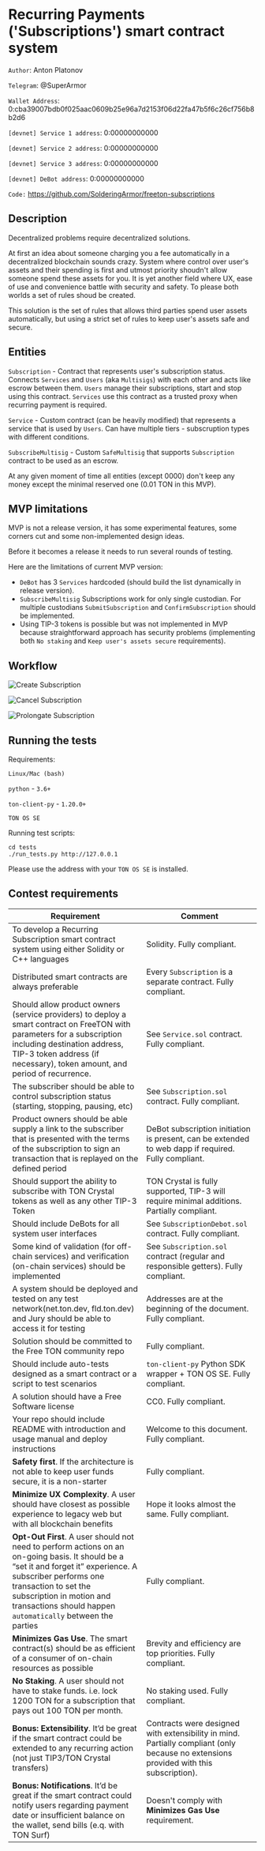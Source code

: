 # Recurring Payments ('Subscriptions') smart contract system

`Author`: Anton Platonov

`Telegram`: @SuperArmor

`Wallet Address`: 0:cba39007bdb0f025aac0609b25e96a7d2153f06d22fa47b5f6c26cf756b8b2d6

`[devnet] Service 1 address`: 0:00000000000

`[devnet] Service 2 address`: 0:00000000000

`[devnet] Service 3 address`: 0:00000000000

`[devnet] DeBot address`: 0:00000000000

`Code:` https://github.com/SolderingArmor/freeton-subscriptions

## Description

Decentralized problems require decentralized solutions.

At first an idea about someone charging you a fee automatically in a decentralized blockchain sounds crazy. System where control over user's assets and their spending is first and utmost priority shoudn't allow someone spend these assets for you. It is yet another field where UX, ease of use and convenience battle with security and safety. To please both worlds a set of rules shoud be created. 

This solution is the set of rules that allows third parties spend user assets automatically, but using a strict set of rules to keep user's assets safe and secure.

## Entities

`Subscription` - Contract that represents user's subscription status. Connects `Services` and `Users` (aka `Multisigs`) with each other and acts like escrow between them. `Users` manage their subscriptions, start and stop using this contract. `Services` use this contract as a trusted proxy when recurring payment is required. 

`Service` - Custom contract (can be heavily modified) that represents a service that is used by `Users`. Can have multiple tiers - subscruption types with different conditions.

`SubscribeMultisig` - Custom `SafeMultisig` that supports `Subscription` contract to be used as an escrow.

At any given moment of time all entities (except 0000) don't keep any money except the minimal reserved one (0.01 TON in this MVP).

## MVP limitations

MVP is not a release version, it has some experimental features, some corners cut and some non-implemented design ideas.

Before it becomes a release it needs to run several rounds of testing.

Here are the limitations of current MVP version:

* `DeBot` has 3 `Services` hardcoded (should build the list dynamically in release version).
* `SubscribeMultisig` Subscriptions work for only single custodian. For multiple custodians `SubmitSubscription` and `ConfirmSubscription` should be implemented.
* Using TIP-3 tokens is possible but was not implemented in MVP because straightforward approach has security problems (implementing both `No staking` and `Keep user's assets secure` requirements). 

## Workflow

![Create Subscription](createSubscription.jpg)

![Cancel Subscription](cancelSubscription.jpg)

![Prolongate Subscription](prolongateSubscription.jpg)

## Running the tests

Requirements:

`Linux/Mac (bash)`

`python` - `3.6+`

`ton-client-py` - `1.20.0+`

`TON OS SE`

Running test scripts:

```
cd tests
./run_tests.py http://127.0.0.1
```

Please use the address with your `TON OS SE` is installed.

## Contest requirements

| Requirement | Comment |
|---|---|
| To develop a Recurring Subscription smart contract system using either Solidity or C++ languages | Solidity. Fully compliant. |
| Distributed smart contracts are always preferable | Every `Subscription` is a separate contract. Fully compliant. |
| Should allow product owners (service providers) to deploy a smart contract on FreeTON with parameters for a subscription including destination address, TIP-3 token address (if necessary), token amount, and period of recurrence. | See `Service.sol` contract. Fully compliant. |
| The subscriber should be able to control subscription status (starting, stopping, pausing, etc) | See `Subscription.sol` contract. Fully compliant. |
| Product owners should be able supply a link to the subscriber that is presented with the terms of the subscription to sign an transaction that is replayed on the defined period | DeBot subscription initiation is present, can be extended to web dapp if required. Fully compliant. |
| Should support the ability to subscribe with TON Crystal tokens as well as any other TIP-3 Token | TON Crystal is fully supported, TIP-3 will require minimal additions. Partially compliant. |
| Should include DeBots for all system user interfaces | See `SubscriptionDebot.sol` contract. Fully compliant. |
| Some kind of validation (for off-chain services) and verification (on-chain services) should be implemented | See `Subscription.sol` contract (regular and responsible getters). Fully compliant. |
| A system should be deployed and tested on any test network(net.ton.dev, fld.ton.dev) and Jury should be able to access it for testing | Addresses are at the beginning of the document. Fully compliant. |
| Solution should be committed to the Free TON community repo | Fully compliant. |
| Should include auto-tests designed as a smart contract or a script to test scenarios | `ton-client-py` Python SDK wrapper + TON OS SE. Fully compliant. |
| A solution should have a Free Software license | CC0. Fully compliant. |
| Your repo should include README with introduction and usage manual and deploy instructions | Welcome to this document. Fully compliant. |
| **Safety first**. If the architecture is not able to keep user funds secure, it is a non-starter | Fully compliant. |
| **Minimize UX Complexity**. A user should have closest as possible experience to legacy web but with all blockchain benefits | Hope it looks almost the same. Fully compliant. |
| **Opt-Out First**. A user should not need to perform actions on an on-going basis. It should be a “set it and forget it” experience. A subscriber performs one transaction to set the subscription in motion and transactions should happen `automatically` between the parties | Fully compliant. |
| **Minimizes Gas Use**. The smart contract(s) should be as efficient of a consumer of on-chain resources as possible | Brevity and efficiency are top priorities. Fully compliant. |
| **No Staking**. A user should not have to stake funds. i.e. lock 1200 TON for a subscription that pays out 100 TON per month. | No staking used. Fully compliant. |
| **Bonus: Extensibility**. It’d be great if the smart contract could be extended to any recurring action (not just TIP3/TON Crystal transfers) | Contracts were designed with extensibility in mind. Partially compliant (only because no extensions provided with this subscription). |
| **Bonus: Notifications**. It’d be great if the smart contract could notify users regarding payment date or insufficient balance on the wallet, send bills (e.q. with TON Surf) | Doesn't comply with **Minimizes Gas Use** requirement. |